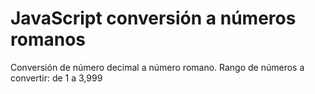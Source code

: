 # JavaScript conversión a números romanos

Conversión de número decimal a número romano.
Rango de números a convertir: de 1 a 3,999
